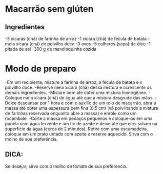 # Macarrão sem glúten

## Ingredientes

-3 xícaras (chá) de farinha de arroz
-1 xícara (chá) de fécula de batata
-meia xícara (chá) de polvilho doce
-3 ovos
-5 colheres (sopa) de óleo
-1 pitada de sal
-300 g de mandioquinha cozida

# Modo de preparo

-Em um recipiente, misture a farinha de arroz, a fécula de batata e o polvilho doce.
-Reserve meia xícara (chá) dessa mistura e acrescente os demais ingredientes. 
-Misture bem até obter uma mistura homogênea. 
-Coloque meia xícara (chá) de água até que a mistura desgrude das mãos.
-Deixe descansar por 1 hora e com o auxílio de um rolo de macarrão, abra a massa até obter uma espessura bem fina (0,5 cm) (vá polvilhando a mistura de farinhas reservada enquanto abre a massa) e enrole como um rocambole. 
-Corte a massa em pedaços pequenos e coloque-os em uma panela com água fervente e um fio de azeite e deixe até que eles subam na superfície da água (cerca de 2 minutos). Retire com uma escumadeira, coloque em um prato untado com azeite e reserve aquecido. Sirva com o molho de sua preferência. 

## DICA:

Se desejar, sirva com o molho de tomate de sua preferência.
